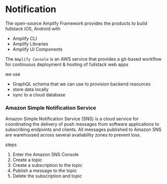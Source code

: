 # Notification

The open-source Amplify Framework provides the  products to build fullstack iOS, Android with
- Amplify CLI
- Amplify Libraries
- Amplify UI Components

The `Amplify Console` is an AWS service that provides a git-based workflow for continuous deployment & hosting of fullstack web apps

we use 
- GraphQL schema that we can use to provision backend resources
- store data locally
- sync to a cloud database

### Amazon Simple Notification Service

Amazon Simple Notification Service (SNS) is a cloud service for coordinating the delivery of push messages from software applications to subscribing endpoints and clients. All messages published to Amazon SNS are warehoused across several availability zones to prevent loss.

steps
1. Enter the Amazon SNS Console
2. Create a topic
3. Create a subscription to the topic
4. Publish a message to the topic
5. Delete the subscription and topic